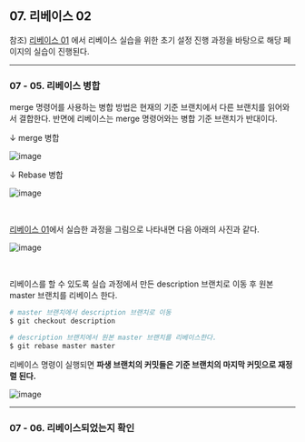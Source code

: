 <!-- 8장 병합과 충돌
    07. 리베이스 -->

## 07. 리베이스 02
참조) [리베이스 01](https://github.com/oss6team/assignment/blob/main/%EA%B5%90%EC%9E%AC%208%EC%9E%A5%20%EC%A0%95%EB%A6%AC/5-1.%20Rebase%2001.md) 에서 리베이스 실습을 위한 초기 설정 진행 과정을 바탕으로 해당 페이지의 실습이 진행된다.

<hr>

### 07 - 05. 리베이스 병합

merge 명령어를 사용하는 병합 방법은 현재의 기준 브랜치에서 다른 브랜치를 읽어와서 결합한다. 반면에 리베이스는 merge 명령어와는 병합 기준 브랜치가 반대이다.

↓ merge 병합

![image](https://thebook.io/img/080212/316688.png)

↓ Rebase 병합

![image](https://thebook.io/img/080212/316690.png)


<br>

[리베이스 01](https://github.com/oss6team/assignment/blob/main/%EA%B5%90%EC%9E%AC%208%EC%9E%A5%20%EC%A0%95%EB%A6%AC/5-1.%20Rebase%2001.md)에서 실습한 과정을 그림으로 나타내면 다음 아래의 사진과 같다.

![image](https://thebook.io/img/080212/316726.png)

<br>

리베이스를 할 수 있도록 실습 과정에서 만든 description 브랜치로 이동 후 원본 master 브랜치를 리베이스 한다.

```bash
# master 브랜치에서 description 브랜치로 이동
$ git checkout description

# description 브랜치에서 원본 master 브랜치를 리베이스한다.
$ git rebase master master
```

리베이스 명령이 실행되면 <b>파생 브랜치의 커밋들은 기준 브랜치의 마지막 커밋으로 재정렬 된다.</b>

![image](https://thebook.io/img/080212/0840_fmt.jpeg)

<hr>

### 07 - 06. 리베이스되었는지 확인